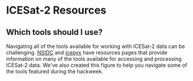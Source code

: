 # ICESat-2 Resources

## Which tools should I use?

Navigating all of the tools available for working with ICESat-2 data can be challenging.
[NSIDC](https://nsidc.org/data/icesat-2/tools) and [icepyx](https://icepyx.readthedocs.io/en/latest/community/resources.html) have resources pages that provide information on many of the tools available for accessing and processing ICESat-2 data. We've also created this figure to help you navigate some of the tools featured during the hackweek.

